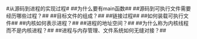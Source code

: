 #从源码到进程的实现过程#
##为什么要有main函数##
##源码到可执行文件需要经历哪些过程？##
##目标文件的组成？##
##链接过程##
##如何装载可执行文件##
##内核如何表示进程？##
##进程的地址空间？##
##为什么称为内核线程而不是内核进程？##
##进程与内存管理、文件系统如何无缝对接？##
